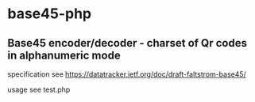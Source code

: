 # base45-php

## Base45 encoder/decoder - charset of Qr codes in alphanumeric mode

specification see https://datatracker.ietf.org/doc/draft-faltstrom-base45/

usage see test.php